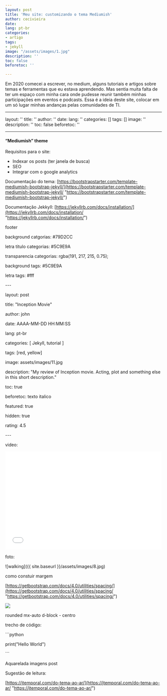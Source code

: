 ```yaml
---
layout: post
title: 'Meu site: customizando o tema Mediumish'
author: cecivieira
date: 
lang: pt-br
categories:
- artigo
tags:
- jekyll
image: "/assets/images/1.jpg"
description: ''
toc: false
beforetoc: ''

---
```

Em 2020 comecei a escrever, no medium, alguns tutoriais e artigos sobre temas e ferramentas que eu estava aprendendo. Mas sentia muita falta de ter um espaço com minha cara onde pudesse reunir também minhas participações em eventos e podcasts. Essa é a ideia deste site, colocar em um só lugar minhas andanças pelas comunidades de TI.

---
layout: ''
title: ''
author: ''
date: 
lang: ''
categories: []
tags: []
image: ''
description: ''
toc: false
beforetoc: ''

---
#### **“Mediumish” theme**

Requisitos para o site:

* Indexar os posts (ter janela de busca)
* SEO
* Integrar com o google analytics

Documentação do tema: [https://bootstrapstarter.com/template-mediumish-bootstrap-jekyll/](https://bootstrapstarter.com/template-mediumish-bootstrap-jekyll/ "https://bootstrapstarter.com/template-mediumish-bootstrap-jekyll/")

Documentação Jekkyll: [https://jekyllrb.com/docs/installation/](https://jekyllrb.com/docs/installation/ "https://jekyllrb.com/docs/installation/")

footer

background catgorias: #79D2CC

letra titulo categorias: #5C9E9A

transparencia categorias: rgba(191, 217, 215, 0.75);

background tags: #5C9E9A

letra tags: #fff

\---

layout: post

title: "Inception Movie"

author: john

date: AAAA-MM-DD HH:MM:SS

lang: pt-br

categories: \[ Jekyll, tutorial \]

tags: \[red, yellow\]

image: assets/images/11.jpg

description: "My review of Inception movie. Acting, plot and something else in this short description."

toc: true

beforetoc: texto italico

featured: true

hidden: true

rating: 4.5

\---

video:

<p><iframe style="width:100%;" height="315" src="[https://www.youtube.com/embed/Cniqsc9QfDo?rel=0&amp;showinfo=0](https://www.youtube.com/embed/Cniqsc9QfDo?rel=0&amp;showinfo=0 "https://www.youtube.com/embed/Cniqsc9QfDo?rel=0&amp;showinfo=0")" frameborder="0" allowfullscreen></iframe></p>

foto:

!\[walking\]({{ site.baseurl }}/assets/images/8.jpg)

como constuir margem

[https://getbootstrap.com/docs/4.0/utilities/spacing/](https://getbootstrap.com/docs/4.0/utilities/spacing/ "https://getbootstrap.com/docs/4.0/utilities/spacing/")

<img class="rounded float-left mr-4" src="../assets/images/ogp.jpg">

rounded mx-auto d-block - centro

trecho de código:

\`\`\`python

print("Hello World")

\`\`\`

Aquarelada imagens post

Sugestão de leitura:

[https://jtemporal.com/do-tema-ao-ar/](https://jtemporal.com/do-tema-ao-ar/ "https://jtemporal.com/do-tema-ao-ar/")